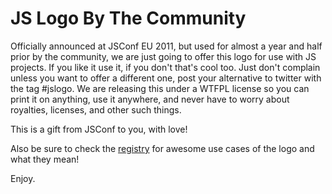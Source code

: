 JS Logo By The Community
========================

Officially announced at JSConf EU 2011, but used for almost a year and half prior by the community, we are just going to offer this logo for use with JS projects. If you like it use it, if you don't that's cool too. Just don't complain unless you want to offer a different one, post your alternative to twitter with the tag #jslogo. We are releasing this under a WTFPL license so you can print it on anything, use it anywhere, and never have to worry about royalties, licenses, and other such things.

This is a gift from JSConf to you, with love!

Also be sure to check the [registry](https://github.com/voodootikigod/logo.js/blob/master/registry.md) for awesome use cases of the logo and what they mean!

Enjoy.